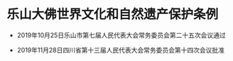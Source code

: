 # 乐山大佛世界文化和自然遗产保护条例

- 2019年10月25日乐山市第七届人民代表大会常务委员会第二十五次会议通过

- 2019年11月28日四川省第十三届人民代表大会常务委员会第十四次会议批准

<!-- INFO END -->
